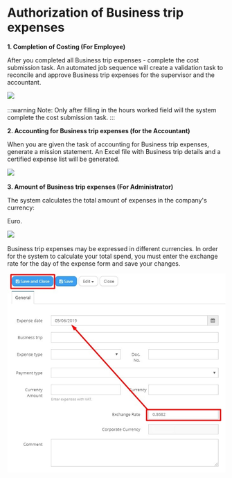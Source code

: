 # Authorization of Business trip expenses

**1. Completion of Costing (For Employee)**

After you completed all Business trip expenses - complete the cost submission task. An automated job sequence will create a validation task to reconcile and approve Business trip expenses for the supervisor and the accountant.

![](https://lh4.googleusercontent.com/eGkMquYQXC7Vjrx\_MR8xmqv9B9e\_JnXOxomMgZp9PP14DDjqutwGvDFgKkv71JnRqIXrMWtOjS0x2Mre4Bys7Fc\_p0p0HoqgoynUoZADU2SMNw9wZGRvDQcabdkeaBkAtIaQSOo)

:::warning 
Note: Only after filling in the hours worked field will the system complete the cost submission task. 
:::

**2. Accounting for Business trip expenses (for the Accountant)**

When you are given the task of accounting for Business trip expenses, generate a mission statement. An Excel file with Business trip details and a certified expense list will be generated.

![](https://lh6.googleusercontent.com/wa9vUxIN6SN7KTafir32XGH10tnkmroHMtqMFpjbd6PSOv2y-S4rSIJVyVlswPqxwEf29\_6MWAg-\_2sg3w7ESYqnxE2WQsIlHrTnhNRtVHqhosgk\_mJ\_huyQzU5Ff\_-OGigbVgM)

**3. Amount of Business trip expenses (For Administrator)**

The system calculates the total amount of expenses in the company's currency:

Euro.

&#x20;![](https://lh6.googleusercontent.com/roggqT6vNvEO6ddDQEOgOJJ5bF\_8OfbKdXnpk-2UjSrmtPDR6zdHlBMX0tzMywcx0yE1zaGcs3DV3N13TdKrMvgp2uCo-kyXVwsjKbzsX1cEtRm3HyTO4mTzYCKPfvPLS4mifsg)**​**

Business trip expenses may be expressed in different currencies. In order for the system to calculate your total spend, you must enter the exchange rate for the day of the expense form and save your changes.

![](/assets/nomer40.jpg)
